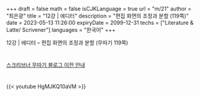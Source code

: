 +++
draft = false
math = false
isCJKLanguage = true
url = "m/21"
author = "최은광"
title = "12강 | 에디터"
description = "편집 화면의 조정과 분할 (119쪽)"
date = 2023-05-13 11:26:00
expiryDate = 2099-12-31
techs = ["Literature & Latte/ Scrivener"]
languages = "한국어"
+++

12강 | 에디터 – 편집 화면의 조정과 분할 (무따기 119쪽)

<!--more--> 

#

[스크리브너 무따기 블로그 이전 안내](../../docs/scrivener/newsroom/scrivener-notice-01/)

#

<script async src="https://pagead2.googlesyndication.com/pagead/js/adsbygoogle.js?client=ca-pub-2618164900782657"
     crossorigin="anonymous"></script>
<ins class="adsbygoogle"
     style="display:block"
     data-ad-format="autorelaxed"
     data-ad-client="ca-pub-2618164900782657"
     data-ad-slot="3789799679"></ins>
<script>
     (adsbygoogle = window.adsbygoogle || []).push({});
</script>

#

{{< youtube HgMJKQ10aVM >}}

#